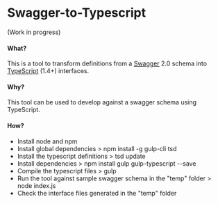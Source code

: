 # Swagger-to-Typescript
(Work in progress)

#### What?
This is a tool to transform definitions from a [Swagger](https://github.com/swagger-api/swagger-spec) 2.0 schema into [TypeScript](http://www.typescriptlang.org/) (1.4+) interfaces.

#### Why?
This tool can be used to develop against a swagger schema using TypeScript.

#### How?
- Install node and npm
- Install global dependencies
        > npm install -g gulp-cli tsd
- Install the typescript definitions
        > tsd update
- Install dependencies
        > npm install gulp gulp-typescript --save
- Compile the typescript files
        > gulp
- Run the tool against sample swagger schema in the "temp" folder
        > node index.js
- Check the interface files generated in the "temp" folder
